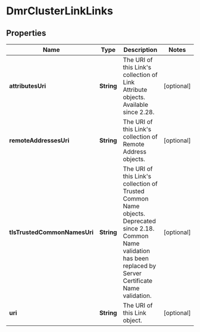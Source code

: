 

# DmrClusterLinkLinks


## Properties

| Name | Type | Description | Notes |
|------------ | ------------- | ------------- | -------------|
|**attributesUri** | **String** | The URI of this Link&#39;s collection of Link Attribute objects. Available since 2.28. |  [optional] |
|**remoteAddressesUri** | **String** | The URI of this Link&#39;s collection of Remote Address objects. |  [optional] |
|**tlsTrustedCommonNamesUri** | **String** | The URI of this Link&#39;s collection of Trusted Common Name objects. Deprecated since 2.18. Common Name validation has been replaced by Server Certificate Name validation. |  [optional] |
|**uri** | **String** | The URI of this Link object. |  [optional] |



